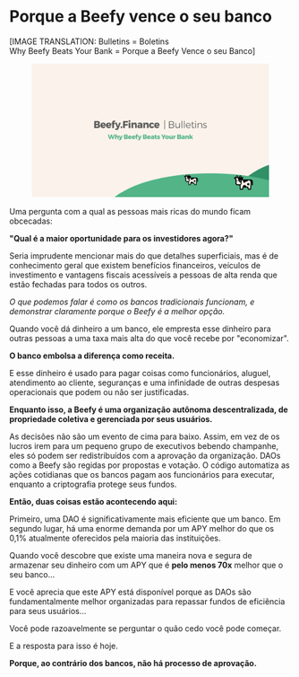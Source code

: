 # Porque a Beefy vence o seu banco

\[IMAGE TRANSLATION: Bulletins = Boletins\
Why Beefy Beats Your Bank = Porque a Beefy Vence o seu Banco]

<figure><img src="../../.gitbook/assets/image (54).png" alt=""><figcaption></figcaption></figure>

Uma pergunta com a qual as pessoas mais ricas do mundo ficam obcecadas:

**"Qual é a maior oportunidade para os investidores agora?"**&#x20;

Seria imprudente mencionar mais do que detalhes superficiais, mas é de conhecimento geral que existem benefícios financeiros, veículos de investimento e vantagens fiscais acessíveis a pessoas de alta renda que estão fechadas para todos os outros.&#x20;

_O que podemos falar é como os bancos tradicionais funcionam, e demonstrar claramente porque o Beefy é a melhor opção._

Quando você dá dinheiro a um banco, ele empresta esse dinheiro para outras pessoas a uma taxa mais alta do que você recebe por "economizar".

**O banco embolsa a diferença como receita.**

E esse dinheiro é usado para pagar coisas como funcionários, aluguel, atendimento ao cliente, seguranças e uma infinidade de outras despesas operacionais que podem ou não ser justificadas.

**Enquanto isso, a Beefy é uma organização autônoma descentralizada, de propriedade coletiva e gerenciada por seus usuários.**

As decisões não são um evento de cima para baixo. Assim, em vez de os lucros irem para um pequeno grupo de executivos bebendo champanhe, eles só podem ser redistribuídos com a aprovação da organização. DAOs como a Beefy são regidas por propostas e votação. O código automatiza as ações cotidianas que os bancos pagam aos funcionários para executar, enquanto a criptografia protege seus fundos.

**Então, duas coisas estão acontecendo aqui:**&#x20;

Primeiro, uma DAO é significativamente mais eficiente que um banco. Em segundo lugar, há uma enorme demanda por um APY melhor do que os 0,1% atualmente oferecidos pela maioria das instituições.&#x20;

Quando você descobre que existe uma maneira nova e segura de armazenar seu dinheiro com um APY que é **pelo menos 70x** melhor que o seu banco...&#x20;

E você aprecia que este APY está disponível porque as DAOs são fundamentalmente melhor organizadas para repassar fundos de eficiência para seus usuários...

Você pode razoavelmente se perguntar o quão cedo você pode começar.&#x20;

E a resposta para isso é hoje.

**Porque, ao contrário dos bancos, não há processo de aprovação.**
